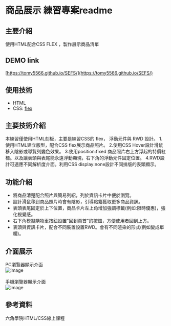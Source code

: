 # 商品展示 練習專案readme

## 主要介紹
使用HTML配合CSS FLEX ，製作展示商品清單

## DEMO link
[https://tomy5566.github.io/SEFS/](https://tomy5566.github.io/SEFS/)

## 使用技術
- HTML
- CSS: [flex](https://developer.mozilla.org/zh-CN/docs/Web/CSS/flex)


## 主要技術介紹
本練習僅使用HTML刻板，主要是練習CSS的 flex， 浮動元件與 RWD 設計。
1.使用HTML建立版型，配合CSS flex展示商品照片。
2.使用CSS Hover設計滑鼠移入陰影或導覽列變色效果。
3.使用position:fixed 商品照片右上方浮起的特價紅標。以及讓表頭與表尾能永遠浮動顯現，右下角的浮動元件固定位置。
4.RWD設計可適應不同解析度介面。利用CSS display:none設計不同排版的表頭顯示。

## 功能介紹
- 將商品清楚配合照片與簡易列紹，列於資訊卡片中便於瀏覽。
- 設計滑鼠移到商品照片時會有陰影，引導點籍獲取更多商品資訊。
- 表頭表尾固定於上下位置，商品卡片左上角增加強調標籤(例如:限時優惠)，強化視覺感。
- 右下角模擬購物車按鈕設置"回到頁首"的按鈕，方便使用者回到上方。
- 表頭與資訊卡片，配合不同裝置設置RWD。會有不同渲染的形式(例如變成單欄)。


## 介面展示
PC瀏覽器顯示介面<br>
![image](https://i.imgur.com/nP21ow6.png) <br> <br>
手機瀏覽器顯示介面<br>
![image](https://i.imgur.com/TjRsQeY.png)

## 參考資料
六角學院HTML/CSS線上課程

